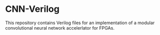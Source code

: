 # CNN-Verilog
This repository contains Verilog files for an implementation of a modular convolutional neural network accelerlator for FPGAs.

